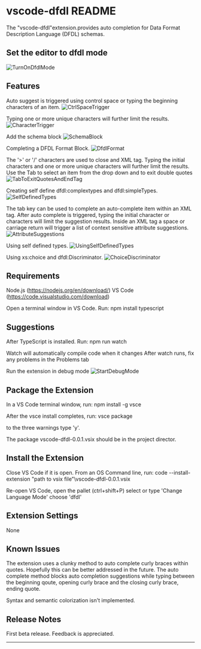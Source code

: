 # vscode-dfdl README

The "vscode-dfdl"extension.provides auto completion for Data Format Description Language (DFDL) schemas.

## Set the editor to dfdl mode
![TurnOnDfdlMode](https://user-images.githubusercontent.com/98881959/152995118-e2da5835-027e-4ff7-90f9-baf36a7e04bb.gif)

## Features

Auto suggest is triggered using control space or typing the beginning characters of an item.
![CtrlSpaceTrigger](https://user-images.githubusercontent.com/98881959/152995218-65d5b5b6-b610-495d-af31-69dd81be58c1.gif)

Typing one or more unique characters will further limit the results.
![CharacterTrigger](https://user-images.githubusercontent.com/98881959/152995254-1de6d39e-a482-4cb5-b7f3-7444932d056f.gif)

Add the schema block
![SchemaBlock](https://user-images.githubusercontent.com/98881959/152995294-7d70b7c6-186b-41e1-8a48-81ebfc3e04bc.gif)

Completing a DFDL Format Block.
![DfdlFormat](https://user-images.githubusercontent.com/98881959/152995321-ef0b2d45-32e6-4e3a-b5aa-859aa937cc3a.gif)

The '>' or '/' characters are used to close and XML tag.
Typing the initial characters and one or more unique characters will further limit the results.
Use the Tab to select an item from the drop down and to exit double quotes
![TabToExitQuotesAndEndTag](https://user-images.githubusercontent.com/98881959/152995446-77a33620-7277-4d9a-8dd7-f88349299ec9.gif)

Creating self define dfdl:complextypes and dfdl:simpleTypes.
![SelfDefinedTypes](https://user-images.githubusercontent.com/98881959/152995652-e56bc55d-78ba-46f6-a26c-6d7bd4440e96.gif)

The tab key can be used to complete an auto-complete item within an XML tag.
After auto complete is triggered, typing the initial character or characters will limit the suggestion results.
Inside an XML tag a space or carriage return will trigger a list of context sensitive attribute suggestions.
![AttributeSuggestions](https://user-images.githubusercontent.com/98881959/152995682-466be4bb-7f3f-4dcc-84bc-09792bc26adc.gif)

Using self defined types.
![UsingSelfDefinedTypes](https://user-images.githubusercontent.com/98881959/152995737-2f31e4e8-525d-4cb5-a5d7-a0413a087a54.gif)

Using xs:choice and dfdl:Discriminator.
![ChoiceDiscriminator](https://user-images.githubusercontent.com/98881959/152995769-b6afda2b-dd77-4f7a-ad18-b3e1f28087f6.gif)

## Requirements

Node.js (https://nodejs.org/en/download/)
VS Code (https://code.visualstudio.com/download)

Open a terminal window in VS Code. Run:
  npm install typescript

## Suggestions

After TypeScript is installed. Run:
npm run watch

Watch will automatically compile code when it changes
After watch runs, fix any problems in the Problems tab

Run the extension in debug mode
![StartDebugMode](https://user-images.githubusercontent.com/98881959/152995881-982a321a-6926-460f-aa37-e4c3a5fa7dff.gif)

## Package the Extension

In a VS Code terminal window, run:
  npm install -g vsce

After the vsce install completes, run:
  vsce package

to the three warnings type 'y'.

The package vscode-dfdl-0.0.1.vsix should be in the project director.

## Install the Extension

Close VS Code if it is open. From an OS Command line, run:
  code --install-extension "path to vsix file"\vscode-dfdl-0.0.1.vsix

Re-open VS Code, open the pallet (ctrl+shift+P)
  select or type 'Change Language Mode'
  choose 'dfdl'

## Extension Settings

None

## Known Issues

The extension uses a clunky method to auto complete curly braces within quotes.  Hopefully this can be
better addressed in the future.  The auto complete method blocks auto completion suggestions while typing between the beginning qoute, opening curly brace and the closing curly brace, ending quote.

Syntax and semantic colorization isn't implemented.

## Release Notes

First beta release. Feedback is appreciated.

-----------------------------------------------------------------------------------------------------------
